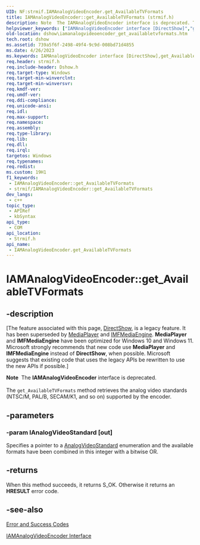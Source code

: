 ```yaml
---
UID: NF:strmif.IAMAnalogVideoEncoder.get_AvailableTVFormats
title: IAMAnalogVideoEncoder::get_AvailableTVFormats (strmif.h)
description: Note  The IAMAnalogVideoEncoder interface is deprecated. The get_AvailableTVFormats method retrieves the analog video standards (NTSC/M, PAL/B, SECAM/K1, and so on) supported by the encoder.
helpviewer_keywords: ["IAMAnalogVideoEncoder interface [DirectShow]","get_AvailableTVFormats method","IAMAnalogVideoEncoder.get_AvailableTVFormats","IAMAnalogVideoEncoder::get_AvailableTVFormats","IAMAnalogVideoEncoderget_AvailableTVFormats","dshow.iamanalogvideoencoder_get_availabletvformats","get_AvailableTVFormats","get_AvailableTVFormats method [DirectShow]","get_AvailableTVFormats method [DirectShow]","IAMAnalogVideoEncoder interface","strmif/IAMAnalogVideoEncoder::get_AvailableTVFormats"]
old-location: dshow\iamanalogvideoencoder_get_availabletvformats.htm
tech.root: dshow
ms.assetid: 739a5f6f-2498-49f4-9c9d-008bd71d4855
ms.date: 4/26/2023
ms.keywords: IAMAnalogVideoEncoder interface [DirectShow],get_AvailableTVFormats method, IAMAnalogVideoEncoder.get_AvailableTVFormats, IAMAnalogVideoEncoder::get_AvailableTVFormats, IAMAnalogVideoEncoderget_AvailableTVFormats, dshow.iamanalogvideoencoder_get_availabletvformats, get_AvailableTVFormats, get_AvailableTVFormats method [DirectShow], get_AvailableTVFormats method [DirectShow],IAMAnalogVideoEncoder interface, strmif/IAMAnalogVideoEncoder::get_AvailableTVFormats
req.header: strmif.h
req.include-header: Dshow.h
req.target-type: Windows
req.target-min-winverclnt: 
req.target-min-winversvr: 
req.kmdf-ver: 
req.umdf-ver: 
req.ddi-compliance: 
req.unicode-ansi: 
req.idl: 
req.max-support: 
req.namespace: 
req.assembly: 
req.type-library: 
req.lib: 
req.dll: 
req.irql: 
targetos: Windows
req.typenames: 
req.redist: 
ms.custom: 19H1
f1_keywords:
 - IAMAnalogVideoEncoder::get_AvailableTVFormats
 - strmif/IAMAnalogVideoEncoder::get_AvailableTVFormats
dev_langs:
 - c++
topic_type:
 - APIRef
 - kbSyntax
api_type:
 - COM
api_location:
 - Strmif.h
api_name:
 - IAMAnalogVideoEncoder.get_AvailableTVFormats
---
```


# IAMAnalogVideoEncoder::get_AvailableTVFormats


## -description

\[The feature associated with this page, [DirectShow](/windows/win32/directshow/directshow), is a legacy feature. It has been superseded by [MediaPlayer](/uwp/api/Windows.Media.Playback.MediaPlayer) and [IMFMediaEngine](/windows/win32/api/mfmediaengine/nn-mfmediaengine-imfmediaengine). **MediaPlayer** and **IMFMediaEngine** have been optimized for Windows 10 and Windows 11. Microsoft strongly recommends that new code use **MediaPlayer** and **IMFMediaEngine** instead of **DirectShow**, when possible. Microsoft suggests that existing code that uses the legacy APIs be rewritten to use the new APIs if possible.\]

<div class="alert"><b>Note</b>  The <b>IAMAnalogVideoEncoder</b> interface is deprecated.</div>
<div> </div>
The <code>get_AvailableTVFormats</code> method retrieves the analog video standards (NTSC/M, PAL/B, SECAM/K1, and so on) supported by the encoder.

## -parameters

### -param lAnalogVideoStandard [out]

Specifies a pointer to a [AnalogVideoStandard](/windows/desktop/api/strmif/ne-strmif-analogvideostandard) enumeration and the available formats have been combined in this integer with a bitwise OR.

## -returns

When this method succeeds, it returns S_OK. Otherwise it returns an <b>HRESULT</b> error code.

## -see-also

<a href="/windows/desktop/DirectShow/error-and-success-codes">Error and Success Codes</a>



<a href="/windows/desktop/api/strmif/nn-strmif-iamanalogvideoencoder">IAMAnalogVideoEncoder Interface</a>